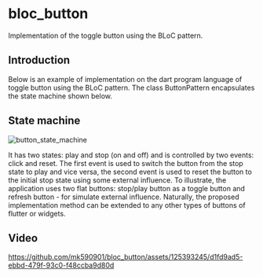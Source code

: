 # bloc_button

Implementation of the toggle button using the BLoC pattern.

## Introduction

Below is an example of implementation on the dart program language of toggle button using the BLoC pattern.  The class ButtonPattern encapsulates the state machine shown below.

## State machine

![button_state_machine](https://github.com/mk590901/bloc_button/assets/125393245/2a45d777-8d0d-4102-ae53-82f705c99212)

It has two states: play and stop (on and off) and is controlled by two events: click and reset.  The first event is used to switch the button from the stop state to play and vice versa, the second event is used to reset the button to the initial stop state using some external influence.
To illustrate, the application uses two flat buttons: stop/play button as a toggle button and refresh button - for simulate external influence.  Naturally, the proposed implementation method can be extended to any other types of buttons of flutter or widgets.

## Video

https://github.com/mk590901/bloc_button/assets/125393245/d1fd9ad5-ebbd-479f-93c0-f48ccba9d80d

